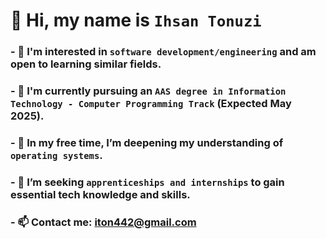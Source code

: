 # 👋 Hi, my name is **`Ihsan Tonuzi`**

### - 👀 I'm interested in **`software development/engineering`** and am open to learning similar fields.
### - 🌱 I'm currently pursuing an **`AAS degree in Information Technology - Computer Programming Track`** (Expected May 2025).
### - 📖 In my free time, I’m deepening my understanding of **`operating systems`**.
### - 💞️ I’m seeking **`apprenticeships and internships`** to gain essential tech knowledge and skills.
### - 📫 Contact me: **[iton442@gmail.com](mailto:iton442@gmail.com)**
<!---
iton0/iton0 is a ✨ special ✨ repository because its `README.md` (this file) appears on your GitHub profile.
You can click the Preview link to take a look at your changes.
--->
